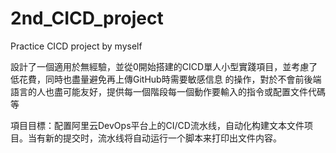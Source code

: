 # 2nd_CICD_project
Practice CICD project by myself

設計了一個適用於無經驗，並從0開始搭建的CICD單人小型實踐項目，並考慮了低花費，同時也盡量避免再上傳GitHub時需要敏感信息
的操作，對於不會前後端語言的人也盡可能友好，提供每一個階段每一個動作要輸入的指令或配置文件代碼等

項目目標：配置阿里云DevOps平台上的CI/CD流水线，自动化构建文本文件项目。当有新的提交时，流水线将自动运行一个脚本来打印出文件内容。

